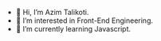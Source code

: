 - 👋 Hi, I’m Azim Talikoti.
- 👀 I’m interested in Front-End Engineering.
- 🌱 I’m currently learning Javascript.

<!---
azim-at/azim-at is a ✨ special ✨ repository because its `README.md` (this file) appears on your GitHub profile.
You can click the Preview link to take a look at your changes.
--->
